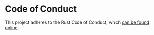 # Code of Conduct

This project adheres to the Rust Code of Conduct,
which [can be found online](https://www.rust-lang.org/conduct.html).
